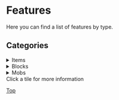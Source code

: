 <div class="selection-columns">

<div class="selection">

<h1>Features</h1>

<p>Here you can find a list of features by type.</p>

<h2>Categories</h2>

<details>

<summary>Items</summary>

<div class="gallery">

<div class="image-container"><img src="https://user-images.githubusercontent.com/69795628/127861001-0bcb7586-22ce-43a6-8db1-9769307a42fa.png" alt="Sky Pearl" class="image"><div class="overlay" onclick="fetchInfo('sky-pearl')">Sky Pearl</div></div>

<div id="sky-pearl" class="info-hidden">
<h3>Sky Pearl</h3><hr>
<p>The Sky Pearl is an upcoming method of easily transporting between the Overworld and the Upper Sky. Right click with one of these and you will be taken to approximately your location in the other dimension. They will just break on impact if used in a different dimension. Maybe they can be stored in a stasis chamber?</p></div>

<div class="image-container"><img src="https://user-images.githubusercontent.com/69795628/127860974-09d8d529-1aca-4a86-b153-eb88218d18a5.png" alt="Fallen Apple" class="image"><div class="overlay" onclick="fetchInfo('fallen-apple')">Fallen Apple</div></div>

<div id="fallen-apple" class="info-hidden">
<h3>Garnet</h3><hr>
<p>Garnets can mined from the Garnet Gorge biome in the Underridge, or sometimes found in loot barrels in the stacks. They can be used to craft Garnet Blocks, and Universal Altimeter.</p></div>

<div class="image-container"><img src="https://user-images.githubusercontent.com/69795628/127861004-8499d6a0-93c0-4c3a-9522-b42ce59737e5.gif" alt="Universal Altimeter" class="image"><div class="overlay" onclick="fetchInfo('universal-altimeter')">Universal Altimeter</div></div>

<div id="universal-altimeter" class="info-hidden">
<h3>Universal Altimeter</h3><hr>
<p>The Universal Altimeter is a tool you can hold in either hand, that can read your absolute Y position across all vertically connected worlds. The total height is 1980 blocks, including Y 0 in Underridge and up to Y 255 in the Upper Sky.</p></div>

<div class="image-container"><img src="https://user-images.githubusercontent.com/69795628/127860984-d911b757-532c-4d06-93b7-7db7c8c8ec19.png" alt="Nadir Gel" class="image"><div class="overlay">Nadir Gel</div></div>
<div class="image-container"><img src="https://user-images.githubusercontent.com/69795628/127860981-0b091bfb-1ff7-44dd-87f6-4fa08ea5ad62.png" alt="Hiatuan Cloth" class="image"><div class="overlay">Hiatuan Cloth</div></div>
<div class="image-container"><img src="https://user-images.githubusercontent.com/69795628/127860975-adf4b1fe-ced9-4d53-bfdb-6f6638608675.png" alt="Garnet" class="image"><div class="overlay">Garnet</div></div>
<div class="image-container"><img src="https://user-images.githubusercontent.com/69795628/127860999-299fb2ac-2f80-41c0-a134-40c48758150b.gif" alt="Nullite Piece" class="image"><div class="overlay">Nullite Piece</div></div>
<div class="image-container"><img src="https://user-images.githubusercontent.com/69795628/127860994-7000d9ae-cf36-47da-8411-6b0274ee87a2.gif" alt="Nulliron Ingot" class="image"><div class="overlay">Nulliron Ingot</div></div>
<div class="image-container"><img src="https://user-images.githubusercontent.com/69795628/127860993-82cde2ec-6df5-4a81-bd9b-8b9d781b0dcb.gif" alt="Nulliron Helmet" class="image"><div class="overlay">Nulliron Helmet</div></div>
<div class="image-container"><img src="https://user-images.githubusercontent.com/69795628/127860990-59fc484b-13eb-445d-ab4a-6b458e3c7676.gif" alt="Nulliron Chestplate" class="image"><div class="overlay">Nulliron Chestplate</div></div>
<div class="image-container"><img src="https://user-images.githubusercontent.com/69795628/127860997-d62b9c21-dc4b-4f7d-843d-510b7596cfc0.gif" alt="Nulliron Leggings" class="image"><div class="overlay">Nulliron Leggings</div></div>
<div class="image-container"><img src="https://user-images.githubusercontent.com/69795628/127860988-b60ff9f0-2b97-44a7-935f-03aa55f30cef.gif" alt="Nulliron Boots" class="image"><div class="overlay">Nulliron Boots</div></div>
<div class="image-container"><img src="https://user-images.githubusercontent.com/69795628/127860983-c56992b5-431a-4a8d-a8ef-2cb8ec5f3dde.png" alt="Midnight Broth" class="image"><div class="overlay">Midnight Broth</div></div>
<div class="image-container"><img src="https://user-images.githubusercontent.com/69795628/127861002-04a7563b-0b1d-47a8-892d-c999fbf69fff.gif" alt="Stygian Iris" class="image"><div class="overlay">Stygian Iris</div></div>
<div class="image-container"><img src="https://user-images.githubusercontent.com/69795628/127860978-cab6badd-efdf-401d-af9a-ef84fb64df52.png" alt="Heart of the Void" class="image"><div class="overlay">Heart of the Void</div></div>
<div class="image-container"><img src="https://user-images.githubusercontent.com/69795628/127860987-4a36a205-cd0f-4000-8787-ece3753c7fa9.gif" alt="Nadir Tunneller" class="image"><div class="overlay">Nadir Tunneller</div></div>
<div class="image-container"><img src="https://user-images.githubusercontent.com/69795628/127860969-bce42d2b-7fd9-4f84-9a85-febb0087c40a.png" alt="Enchanted Warped Door" class="image"><div class="overlay">Enchanted Warped Door</div></div>

</div>

</details>

<details>

<summary>Blocks</summary>

<div class="gallery">

<div class="image-container"><img src="https://user-images.githubusercontent.com/69795628/127869610-88435b6c-bb66-4d44-b4a1-4b0d50cc8f2a.gif" alt="Nullite Ore" class="image"><div class="overlay">Nullite Ore</div></div>
<div class="image-container"><img src="https://user-images.githubusercontent.com/69795628/127869609-6dd4b93e-9f4f-4a80-9994-4b91edf90d82.png" alt="Nulliron Block" class="image"><div class="overlay">Nulliron Block</div></div>
<div class="image-container"><img src="https://user-images.githubusercontent.com/69795628/127869608-7cda318f-b9e4-4e6f-8a7e-a12e8ccee83f.png" alt="Garnet Ore" class="image"><div class="overlay">Garnet Ore</div></div>
<div class="image-container"><img src="https://user-images.githubusercontent.com/69795628/127869607-4b969243-6058-47a6-9f5b-5d9773807b85.png" alt="Garnet Block" class="image"><div class="overlay">Garnet Block</div></div>
<div class="image-container"><img src="https://user-images.githubusercontent.com/69795628/127869600-626a1825-0cbe-4086-8adb-82d32b3056a3.gif" alt="Ocular Forge" class="image"><div class="overlay">Ocular Forge</div></div>

</div>

</details>

<details>

<summary>Mobs</summary>

<div class="gallery gallery-centred">

<div class="image-container"><img src="https://user-images.githubusercontent.com/69795628/127888756-f07b5921-839c-42a1-9b1b-a6ea9e0abbcd.png" alt="Cochineal" class="image"><div class="overlay">Cochineal</div></div>
<div class="image-container"><img src="https://user-images.githubusercontent.com/69795628/127888760-0db721a5-7e32-460c-a662-32c6ac105075.gif" alt="Haunted Armour" class="image"><div class="overlay">Haunted Armour</div></div>
<div class="image-container"><img src="https://user-images.githubusercontent.com/69795628/127888765-7ba19ee5-399a-4651-a5f1-57e5c297ad8a.gif" alt="Psirot" class="image"><div class="overlay">Psirot</div></div>
<div class="image-container"><img src="https://user-images.githubusercontent.com/69795628/127888764-4fce696f-86ec-451d-ae4d-f5f45742a259.png" alt="Midnight Pod" class="image"><div class="overlay">Midnight Pod</div></div>
<div class="image-container"><img src="https://user-images.githubusercontent.com/69795628/127888762-09d035fd-0d3d-49fb-94ef-0bf6c23d8cec.png" alt="I" class="image"><div class="overlay">I</div></div>

</div>

</details>

</div>

<div id="info-box" class="info">Click a tile for more information</div>

<script>

function fetchInfo(item) {
    var html = document.getElementById(item).innerHTML;
    document.getElementById("info-box").innerHTML = html;
}

</script>

</div>

[Top](#features)
